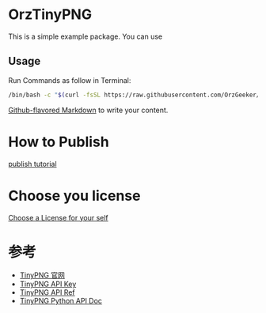 # OrzTinyPNG

This is a simple example package. You can use

## Usage

Run Commands as follow in Terminal:

```bash
/bin/bash -c "$(curl -fsSL https://raw.githubusercontent.com/OrzGeeker/OrzTinyPNG/master/scripts/install.sh)"
```

[Github-flavored Markdown](https://guides.github.com/features/mastering-markdown/)
to write your content.

# How to Publish

[publish tutorial](https://packaging.python.org/tutorials/packaging-projects/)

# Choose you license

[Choose a License for your self](https://choosealicense.com)

# 参考

- [TinyPNG 官网](https://tinypng.com/)
- [TinyPNG API Key](https://tinypng.com/developers)
- [TinyPNG API Ref](https://tinypng.com/developers/reference)
- [TinyPNG Python API Doc](https://tinypng.com/developers/reference/python)
